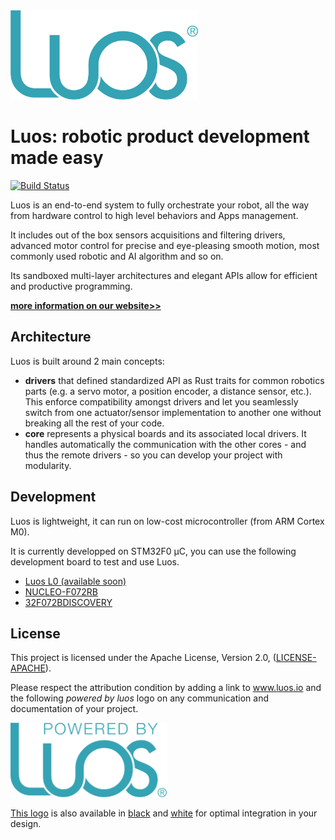 <img src="doc/img/logo-luos.png" width="300px">


# Luos: robotic product development made easy
[![Build Status](https://travis-ci.org/pollen-robotics/luos.svg?branch=master)](https://travis-ci.org/pollen-robotics/luos)

Luos is an end-to-end system to fully orchestrate your robot, all the way from hardware control to high level behaviors and Apps management.

It includes out of the box sensors acquisitions and filtering drivers, advanced motor control for precise and eye-pleasing smooth motion, most commonly used robotic and AI algorithm and so on.

Its sandboxed multi-layer architectures and elegant APIs allow for efficient and productive programming.

**[more information on our website>>](https://www.luos.io/)**

## Architecture

Luos is built around 2 main concepts:
* **drivers** that defined standardized API as Rust traits for common robotics parts (e.g. a servo motor, a position encoder, a distance sensor, etc.). This enforce compatibility amongst drivers and let you seamlessly switch from one actuator/sensor implementation to another one without breaking all the rest of your code. 
* **core** represents a physical boards and its associated local drivers. It handles automatically the communication with the other cores - and thus the remote drivers - so you can develop your project with modularity.

## Development

Luos is lightweight, it can run on low-cost microcontroller (from ARM Cortex M0).

It is currently developped on STM32F0 µC, you can use the following development board to test and use Luos.

- [Luos L0 (available soon)](https://www.luos.io/)
- [NUCLEO-F072RB](http://www.st.com/en/evaluation-tools/nucleo-f072rb.html)
- [32F072BDISCOVERY](http://www.st.com/en/evaluation-tools/32f072bdiscovery.html)


## License

This project is licensed under the Apache License, Version 2.0, ([LICENSE-APACHE](LICENSE)).

Please respect the attribution condition by adding a link to www.luos.io and the following *powered by luos* logo on any communication and documentation of your project.

<a href="doc/img/powered-by-luos.png"><img src="doc/img/powered-by-luos.png" width="250px"></a>

[This logo](doc/img/powered-by-luos.png) is also available in [black](doc/img/powered-by-luos-black.png) and [white](doc/img/powered-by-luos-white.png) for optimal integration in your design.
